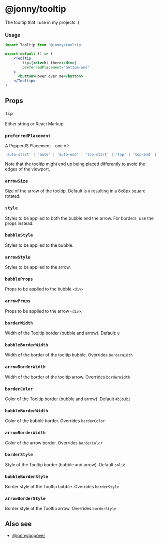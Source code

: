 # @jonny/tooltip

The tooltip that I use in my projects :)

### Usage

```jsx
import Tooltip from '@jonny/tooltip'

export default () => (
    <Tooltip
        tip={<div>hi there</div>}
        preferredPlacement="bottom-end"
    >
      <button>Hover over me</button>
    </Tooltip>
)

```

## Props

### `tip`
Either string or React Markup

### `preferredPlacement`
A PopperJS.Placement - one of:
```js
'auto-start' | 'auto' | 'auto-end' | 'top-start' | 'top' | 'top-end' | 'right-start' | 'right' | 'right-end' | 'bottom-end' | 'bottom' | 'bottom-start' | 'left-end' | 'left' | 'left-start'
```

Note that the tooltip might end up being placed differently to avoid the edges of the viewport.

### `arrowSize`

Size of the arrow of the tooltip. Default is `8` resulting in a 8x8px square rotated.

### `style`
Styles to be applied to both the bubble and the arrow. For borders, use the props instead.

### `bubbleStyle`
Styles to be applied to the bubble.

### `arrowStyle`
Styles to be applied to the arrow.

### `bubbleProps`
Props to be applied to the bubble `<div>`

### `arrowProps`
Props to be applied to the arrow `<div>`.


### `borderWidth`

Width of the Tooltip border (bubble and arrow). Default: `0`


### `bubbleBorderWidth`

Width of the border of the tooltip bubble. Overrides `borderWidth`

### `arrowBorderWidth`

Width of the border of the tooltip arrow. Overrides `borderWidth`


### `borderColor`

Color of the Tooltip border (bubble and arrow).
Default `#b3b3b3`

### `bubbleBorderWidth`

Color of the bubble border.
Overrides `borderColor`

### `arrowBorderWidth`

Color of the arrow border.
Overrides `borderColor`

### `borderStyle`

Style of the Tooltip border (bubble and arrow).
Default `solid`

### `bubbleBorderStyle`

Border style of the Tooltip bubble.
Overrides `borderStyle`

### `arrowBorderStyle`

Border style of the Tooltip arrow.
Overrides `borderStyle`

## Also see

- [@jonny/popover](https://npmjs.com/package/@jonny/popover)
